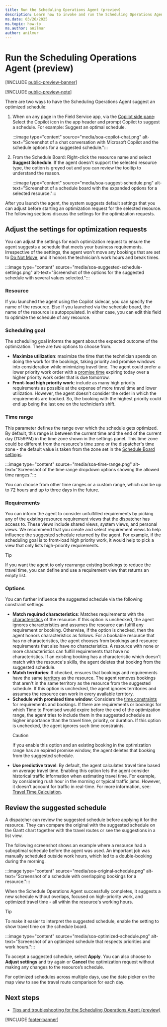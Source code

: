 ```yaml
---
title: Run the Scheduling Operations Agent (preview)
description: Learn how to invoke and run the Scheduling Operations Agent for Dynamics 365 Field Service.
ms.date: 03/26/2025
ms.topic: how-to
ms.author: anilmur
author: anilmur
---
```


# Run the Scheduling Operations Agent (preview)

[!INCLUDE [public-preview-banner](../includes/public-preview-banner.md)]

[!INCLUDE [public-preview-note](../includes/public-preview-note.md)]

There are two ways to have the Scheduling Operations Agent suggest an optimized schedule:

1. When on any page in the Field Service app, via the [Copilot side pane](copilot-side-pane.md): Select the Copilot icon in the app header and prompt Copilot to suggest a schedule. For example: Suggest an optimal schedule.

   :::image type="content" source="media/soa-copilot-chat.png" alt-text="Screenshot of a chat conversation with Microsoft Copilot and the schedule options for a suggested schedule.":::

1. From the Schedule Board: Right-click the resource name and select **Suggest Schedule**. If the agent doesn't support the selected resource type, the option is greyed out and you can review the tooltip to understand the reason.

   :::image type="content" source="media/soa-suggest-schedule.png" alt-text="Screenshot of a schedule board with the expanded options for a selected resource.":::

After you launch the agent, the system suggests default settings that you can adjust before starting an optimization request for the selected resource. The following sections discuss the settings for the optimization requests.

## Adjust the settings for optimization requests

You can adjust the settings for each optimization request to ensure the agent suggests a schedule that meets your business requirements. Irrespective of the settings, the agent won't move any bookings that are set to [Do Not Move](soa-setup.md#create-or-update-optimization-method-for-booking-status), and it honors the technician’s work hours and break times.

:::image type="content" source="media/soa-suggested-schedule-settings.png" alt-text="Screenshot of the options for the suggested schedule with several values selected.":::

### Resource

If you launched the agent using the Copilot sidecar, you can specify the name of the resource. Else if you launched via the schedule board, the name of the resource is autopopulated. In either case, you can edit this field to optimize the schedule of any resource.

### Scheduling goal

The scheduling goal informs the agent about the expected outcome of the optimization. There are two options to choose from.

- **Maximize utilization**: maximize the time that the technician spends on doing the work for the bookings, taking priority and promise windows into consideration while minimizing travel time. The agent could prefer a lower priority work order with a [promise time](schedule-time-constraints.md) expiring today over a higher priority work order that is due tomorrow. 
- **Front-load high priority work**: include as many high priority requirements as possible at the expense of more travel time and lower utilization. However, the agent doesn't consider the order in which the requirements are booked. So, the booking with the highest priority could end up being the last one on the technician’s shift.

### Time range

This parameter defines the range over which the schedule gets optimized. By default, this range is between the current time and the end of the current day (11:59PM) in the time zone shown in the settings panel. This time zone could be different from the resource's time zone or the dispatcher's time zone - the default value is taken from the zone set in the [Schedule Board settings](schedule-board-tab-settings.md).

:::image type="content" source="media/soa-time-range.png" alt-text="Screenshot of the time range dropdown options showing the allowed time ranges.":::

You can choose from other time ranges or a custom range, which can be up to 72 hours and up to three days in the future.

### Requirements

You can inform the agent to consider unfulfilled requirements by picking any of the existing resource requirement views that the dispatcher has access to. These views include shared views, system views, and personal views. We recommend that you create and select requirement views to help influence the suggested schedule returned by the agent. For example, if the scheduling goal is to front-load high priority work, it would help to pick a view that only lists high-priority requirements.

> [!TIP]
> If you want the agent to only rearrange existing bookings to reduce the travel time, you can define and use a requirement view that returns an empty list.

### Options

You can further influence the suggested schedule via the following constraint settings.

- **Match required characteristics**: Matches requirements with the [characteristics](set-up-characteristics.md) of the resource. If this option is unchecked, the agent ignores characteristics and assumes the resource can fulfill any requirement or booking. Otherwise, if the option is checked, then the agent honors characteristics as follows. For a bookable resource that has no characteristics, the agent chooses from bookings and resource requirements that also have no characteristics. A resource with none or more characteristics can fulfill requirements that have no characteristics. If an existing booking has a characteristic which doesn't match with the resource's skills, the agent deletes that booking from the suggested schedule.
- **Match territories**: If checked, ensures that bookings and requirements have the same [territory](set-up-territories.md) as the resource. The agent removes bookings that aren't in the same territory as the resource from the suggested schedule. If this option is unchecked, the agent ignores territories and assumes the resource can work in every available territory. 
- **Schedule with promised time window**: Considers the [time constraints](schedule-time-constraints.md) for requirements and bookings. If there are requirements or bookings for which Time to Promised would expire before the end of the optimization range, the agent tries to include them in the suggested schedule as higher importance than the travel time, priority, or duration. If this option is unchecked, the agent ignores such time constraints.
    > [!CAUTION]
    > If you enable this option and an existing booking in the optimization range has an expired promise window, the agent deletes that booking from the suggested schedule.
- **Use predictive travel**: By default, the agent calculates travel time based on average travel time. Enabling this option lets the agent consider historical traffic information when estimating travel time. For example, by considering rush hour in the morning or typical traffic jams. However, it doesn’t account for traffic in real-time. For more information, see: [Travel Time Calculation](rso-optimization-goal.md#create-a-scheduling-optimization-goal).

## Review the suggested schedule

A dispatcher can review the suggested schedule before applying it for the resource. They can compare the original with the suggested schedule on the Gantt chart together with the travel routes or see the suggestions in a list view.

The following screenshot shows an example where a resource had a suboptimal schedule before the agent was used. An important job was manually scheduled outside work hours, which led to a double-booking during the morning.

:::image type="content" source="media/soa-original-schedule.png" alt-text="Screenshot of a schedule with overlapping bookings for a resource.":::

When the Schedule Operations Agent successfully completes, it suggests a new schedule without overlaps, focused on high-priority work, and optimized travel time - all within the resource's working hours.

> [!TIP]
> To make it easier to interpret the suggested schedule, enable the setting to show travel time on the schedule board.

:::image type="content" source="media/soa-optimized-schedule.png" alt-text="Screenshot of an optimized schedule that respects priorities and work hours.":::

To accept a suggested schedule, select **Apply**. You can also choose to **Adjust settings** and try again or **Cancel** the optimization request without making any changes to the resource’s schedule.

For optimized schedules across multiple days, use the date picker on the map view to see the travel route comparison for each day.

## Next steps

- [Tips and troubleshooting for the Scheduling Operations Agent (preview)](soa-tips.md)

[!INCLUDE [footer-banner](../includes/footer-banner.md)]
